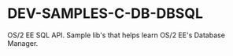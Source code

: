 # DEV-SAMPLES-C-DB-DBSQL
OS/2 EE SQL API. Sample lib's that helps learn  OS/2 EE's Database Manager.
